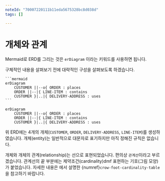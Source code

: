 ```yaml
---
noteId: "70007220111b11eda5675328bc8d038d"
tags: []

---
```


# 개체와 관계

Mermaid로 ERD를 그리는 것은 `erDiagram` 이라는 키워드를 사용하면 됩니다.

구체적인 내용을 살펴보기 전에 대략적인 구성을 살펴보도록 하겠습니다.

````
```mermaid
erDiagram
    CUSTOMER ||--o{ ORDER : places
    ORDER ||--|{ LINE-ITEM : contains
    CUSTOMER }|..|{ DELIVERY-ADDRESS : uses
```
````

```{mermaid}
erDiagram
    CUSTOMER ||--o{ ORDER : places
    ORDER ||--|{ LINE-ITEM : contains
    CUSTOMER }|..|{ DELIVERY-ADDRESS : uses
```

위 ERD에는 4개의 개체(`CUSTOMER`, `ORDER`, `DELIVERY-ADDRESS`, `LINE-ITEM`)를 생성하였습니다. 개체(entity)는 일반적으로 대문자로 표기하지만 아직 정해진 규칙은 없습니다.

개체와 개체의 관계(relationship)는 선으로 표현되었습니다. 편의상 `관계선`이라고 부르겠습니다.
관계선의 끝 부분에는 제약조건(cardinality)dmf 표현하는 기호(그림 모양)가 붙었습니다. 자세한 내용은 [](erd-intro)에서 설명한  {numref}`crow-foot-cardinality-table`을 참고하기 바랍니다.